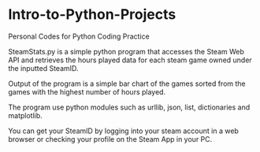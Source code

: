 # Intro-to-Python-Projects
Personal Codes for Python Coding Practice

SteamStats.py is a simple python program that accesses the Steam Web API and retrieves the hours played data for each steam game owned under the inputted SteamID.

Output of the program is a simple bar chart of the games sorted from the games with the highest number of hours played.

The program use python modules such as urllib, json, list, dictionaries and matplotlib.

You can get your SteamID by logging into your steam account in a web browser or checking your profile on the Steam App in your PC.

